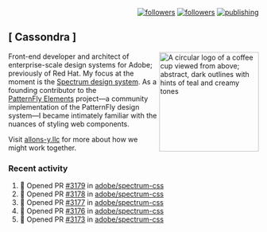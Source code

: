 <p align="right"><a rel="me" href="https://front-end.social/@castastrophe">
    <img alt="followers" title="Follow me on Mastodon" src="https://img.shields.io/mastodon/follow/109297102751309835?domain=https%3A%2F%2Ffront-end.social&label=Follow&logo=mastodon&logoColor=white&style=for-the-badge&labelColor=008080&color=006969"/></a>
  <a href="https://codepen.io/castastrophe/">
    <img alt="followers" title="Follow me on CodePen" src="https://img.shields.io/badge/23-1?color=640464&labelColor=7c007c&style=for-the-badge&logo=codepen&label=Follow"/></a>
<a href="https://castastrophe.medium.com/">
    <img alt="publishing" title="View articles on Medium" src="https://img.shields.io/badge/107-1?color=666&labelColor=444&label=subscribe&logo=medium&logoColor=white&style=for-the-badge"/></a>
</p>

## [&nbsp;Cassondra&nbsp;]

<img align="right" src="https://github-production-user-asset-6210df.s3.amazonaws.com/1840295/253016758-ba468774-1cd3-42c2-8f43-947b5eeb5edf.png" height="200" alt="A circular logo of a coffee cup viewed from above; abstract, dark outlines with hints of teal and creamy tones">

Front-end developer and architect of enterprise-scale design systems for Adobe; previously of Red Hat. My focus at the moment is the [Spectrum design system](https://github.com/adobe/spectrum-css). As a founding contributor to the [PatternFly&nbsp;Elements](https://github.com/patternfly/patternfly-elements) project&mdash;a community implementation of the PatternFly design system&mdash;I became intimately familiar with the nuances of styling web components.

Visit [allons-y.llc](http://allons-y.llc/) for more about how we might work together.

### Recent activity

<!--START_SECTION:activity-->
1. 💪 Opened PR [#3179](https://github.com/adobe/spectrum-css/pull/3179) in [adobe/spectrum-css](https://github.com/adobe/spectrum-css)
2. 💪 Opened PR [#3178](https://github.com/adobe/spectrum-css/pull/3178) in [adobe/spectrum-css](https://github.com/adobe/spectrum-css)
3. 💪 Opened PR [#3177](https://github.com/adobe/spectrum-css/pull/3177) in [adobe/spectrum-css](https://github.com/adobe/spectrum-css)
4. 💪 Opened PR [#3176](https://github.com/adobe/spectrum-css/pull/3176) in [adobe/spectrum-css](https://github.com/adobe/spectrum-css)
5. 💪 Opened PR [#3173](https://github.com/adobe/spectrum-css/pull/3173) in [adobe/spectrum-css](https://github.com/adobe/spectrum-css)
<!--END_SECTION:activity-->
